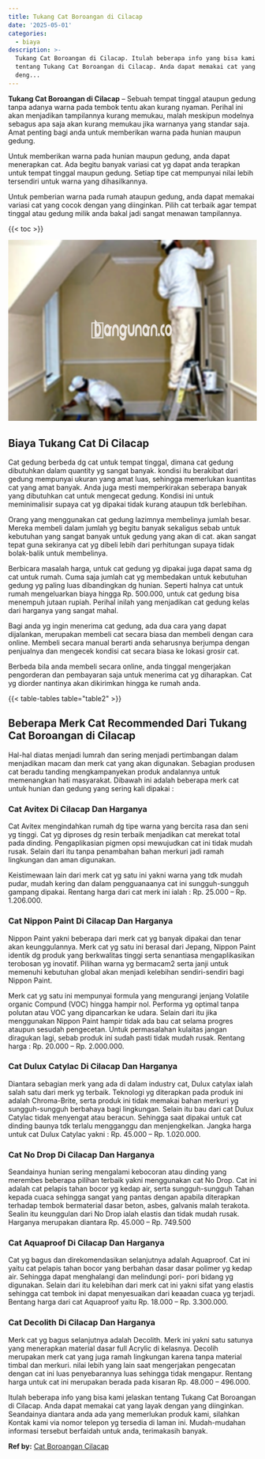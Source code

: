 ```yaml
---
title: Tukang Cat Boroangan di Cilacap
date: '2025-05-01'
categories:
  - biaya
description: >-
  Tukang Cat Boroangan di Cilacap. Itulah beberapa info yang bisa kami jelaskan
  tentang Tukang Cat Boroangan di Cilacap. Anda dapat memakai cat yang layak
  deng...
---
```


**Tukang Cat Boroangan di Cilacap** – Sebuah tempat tinggal ataupun gedung tanpa adanya warna pada tembok tentu akan kurang nyaman. Perihal ini akan menjadikan tampilannya kurang memukau, malah meskipun modelnya sebagus apa saja akan kurang memukau jika warnanya yang standar saja. Amat penting bagi anda untuk memberikan warna pada hunian maupun gedung.

Untuk memberikan warna pada hunian maupun gedung, anda dapat menerapkan cat. Ada begitu banyak variasi cat yg dapat anda terapkan untuk tempat tinggal maupun gedung. Setiap tipe cat mempunyai nilai lebih tersendiri untuk warna yang dihasilkannya.

Untuk pemberian warna pada rumah ataupun gedung, anda dapat memakai variasi cat yang cocok dengan yang diinginkan. Pilih cat terbaik agar tempat tinggal atau gedung milik anda bakal jadi sangat menawan tampilannya.

{{< toc >}}

![Tukang Cat Boroangan di Cilacap](/images/jasa-cat-murah29.png)

## Biaya Tukang Cat Di Cilacap

Cat gedung berbeda dg cat untuk tempat tinggal, dimana cat gedung dibutuhkan dalam quantity yg sangat banyak. kondisi itu berakibat dari gedung mempunyai ukuran yang amat luas, sehingga memerlukan kuantitas cat yang amat banyak. Anda juga mesti memperkirakan seberapa banyak yang dibutuhkan cat untuk mengecat gedung. Kondisi ini untuk meminimalisir supaya cat yg dipakai tidak kurang ataupun tdk berlebihan.

Orang yang menggunakan cat gedung lazimnya membelinya jumlah besar. Mereka membeli dalam jumlah yg begitu banyak sekaligus sebab untuk kebutuhan yang sangat banyak untuk gedung yang akan di cat. akan sangat tepat guna sekiranya cat yg dibeli lebih dari perhitungan supaya tidak bolak-balik untuk membelinya.

Berbicara masalah harga, untuk cat gedung yg dipakai juga dapat sama dg cat untuk rumah. Cuma saja jumlah cat yg membedakan untuk kebutuhan gedung yg paling luas dibandingkan dg hunian. Seperti halnya cat untuk rumah mengeluarkan biaya hingga Rp. 500.000, untuk cat gedung bisa menempuh jutaan rupiah. Perihal inilah yang menjadikan cat gedung kelas dari harganya yang sangat mahal.

Bagi anda yg ingin menerima cat gedung, ada dua cara yang dapat dijalankan, merupakan membeli cat secara biasa dan membeli dengan cara online. Membeli secara manual berarti anda seharusnya berjumpa dengan penjualnya dan mengecek kondisi cat secara biasa ke lokasi grosir cat.

Berbeda bila anda membeli secara online, anda tinggal mengerjakan pengorderan dan pembayaran saja untuk menerima cat yg diharapkan. Cat yg diorder nantinya akan dikirimkan hingga ke rumah anda.

{{< table-tables table="table2" >}}

## Beberapa Merk Cat Recommended Dari Tukang Cat Boroangan di Cilacap

Hal-hal diatas menjadi lumrah dan sering menjadi pertimbangan dalam menjadikan macam dan merk cat yang akan digunakan. Sebagian produsen cat beradu tanding mengkampanyekan produk andalannya untuk memenangkan hati masyarakat. Dibawah ini adalah beberapa merk cat untuk hunian dan gedung yang sering kali dipakai :

### Cat Avitex Di Cilacap Dan Harganya

Cat Avitex mengindahkan rumah dg tipe warna yang bercita rasa dan seni yg tinggi. Cat yg diproses dg resin terbaik menjadikan cat merekat total pada dinding. Pengaplikasian pigmen opsi mewujudkan cat ini tidak mudah rusak. Selain dari itu tanpa penambahan bahan merkuri jadi ramah lingkungan dan aman digunakan.

Keistimewaan lain dari merk cat yg satu ini yakni warna yang tdk mudah pudar, mudah kering dan dalam pengguanaanya cat ini sungguh-sungguh gampang dipakai. Rentang harga dari cat merk ini ialah : Rp. 25.000 – Rp. 1.206.000.

### Cat Nippon Paint Di Cilacap Dan Harganya

Nippon Paint yakni beberapa dari merk cat yg banyak dipakai dan tenar akan keunggulannya. Merk cat yg satu ini berasal dari Jepang, Nippon Paint identik dg produk yang berkwalitas tinggi serta senantiasa mengaplikasikan terobosan yg inovatif. Pilihan warna yg bermacam2 serta janji untuk memenuhi kebutuhan global akan menjadi kelebihan sendiri-sendiri bagi Nippon Paint.

Merk cat yg satu ini mempunyai formula yang mengurangi jenjang Volatile organic Compund (VOC) hingga hampir nol. Performa yg optimal tanpa polutan atau VOC yang dipancarkan ke udara. Selain dari itu jika menggunakan Nippon Paint hampir tidak ada bau cat selama progres ataupun sesudah pengecetan. Untuk permasalahan kulaitas jangan diragukan lagi, sebab produk ini sudah pasti tidak mudah rusak. Rentang harga : Rp. 20.000 – Rp. 2.000.000.

### Cat Dulux Catylac Di Cilacap Dan Harganya

Diantara sebagian merk yang ada di dalam industry cat, Dulux catylax ialah salah satu dari merk yg terbaik. Teknologi yg diterapkan pada produk ini adalah Chroma-Brite, serta produk ini tidak memakai bahan merkuri yg sungguh-sungguh berbahaya bagi lingkungan. Selain itu bau dari cat Dulux Catylac tidak menyengat atau beracun. Sehingga saat dipakai untuk cat dinding baunya tdk terlalu mengganggu dan menjengkelkan. Jangka harga untuk cat Dulux Catylac yakni : Rp. 45.000 – Rp. 1.020.000.

### Cat No Drop Di Cilacap Dan Harganya

Seandainya hunian sering mengalami kebocoran atau dinding yang merembes beberapa pilihan terbaik yakni menggunakan cat No Drop. Cat ini adalah cat pelapis tahan bocor yg kedap air, serta sungguh-sungguh Tahan kepada cuaca sehingga sangat yang pantas dengan apabila diterapkan terhadap tembok bermaterial dasar beton, asbes, galvanis malah terakota. Sealin itu keunggulan dari No Drop ialah elastis dan tidak mudah rusak. Harganya merupakan diantara Rp. 45.000 – Rp. 749.500

### Cat Aquaproof Di Cilacap Dan Harganya

Cat yg bagus dan direkomendasikan selanjutnya adalah Aquaproof. Cat ini yaitu cat pelapis tahan bocor yang berbahan dasar dasar polimer yg kedap air. Sehingga dapat menghalangi dan melindungi pori- pori bidang yg digunakan. Selain dari itu kelebihan dari merk cat ini yakni sifat yang elastis sehingga cat tembok ini dapat menyesuaikan dari keaadan cuaca yg terjadi. Bentang harga dari cat Aquaproof yaitu Rp. 18.000 – Rp. 3.300.000.

### Cat Decolith Di Cilacap Dan Harganya

Merk cat yg bagus selanjutnya adalah Decolith. Merk ini yakni satu satunya yang menerapkan material dasar full Acrylic di kelasnya. Decolih merupakan merk cat yang juga ramah lingkungan karena tanpa material timbal dan merkuri. nilai lebih yang lain saat mengerjakan pengecatan dengan cat ini luas penyebarannya luas sehingga tidak mengapur. Rentang harga untuk cat ini merupakan berada pada kisaran Rp. 48.000 – 496.000.

Itulah beberapa info yang bisa kami jelaskan tentang Tukang Cat Boroangan di Cilacap. Anda dapat memakai cat yang layak dengan yang diinginkan. Seandainya diantara anda ada yang memerlukan produk kami, silahkan Kontak kami via nomor telepon yg tersedia di laman ini. Mudah-mudahan informasi tersebut berfaidah untuk anda, terimakasih banyak.

**Ref by:** [Cat Boroangan Cilacap](https://id.wikipedia.org/wiki/Cat)
